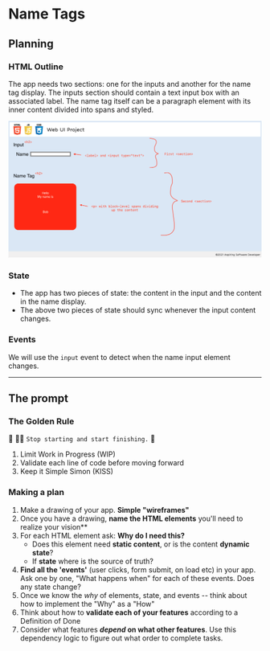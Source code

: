 # Name Tags

## Planning

### HTML Outline

The app needs two sections: one for the inputs and another for the name tag display. The inputs section should contain a text input box with an associated label. The name tag itself can be a paragraph element with its inner content divided into spans and styled.

![Rough sketch of page layout](assets/wireframe.png)

### State

- The app has two pieces of state: the content in the input and the content in the name display.
- The above two pieces of state should sync whenever the input content changes.

### Events

We will use the `input` event to detect when the name input element changes.

---

## The prompt

### The Golden Rule

🦸 🦸‍♂️ `Stop starting and start finishing.` 🏁

1. Limit Work in Progress (WIP)
1. Validate each line of code before moving forward
1. Keep it Simple Simon (KISS)

### Making a plan

1. Make a drawing of your app. **Simple "wireframes"**
1. Once you have a drawing, **name the HTML elements** you'll need to realize your vision**
1. For each HTML element ask: **Why do I need this?**
    - Does this element need **static content**, or is the content **dynamic state**?
    - If **state** where is the source of truth?
1. **Find all the 'events'** (user clicks, form submit, on load etc) in your app. Ask one by one, "What happens when" for each of these events. Does any state change?
1. Once we know the _why_ of elements, state, and events -- think about how to implement the "Why" as a "How"
1. Think about how to **validate each of your features** according to a Definition of Done
1. Consider what features **_depend_ on what other features**. Use this dependency logic to figure out what order to complete tasks.
